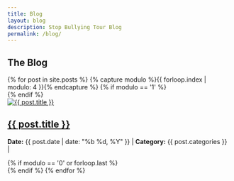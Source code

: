 ```yaml
---
title: Blog
layout: blog
description: Stop Bullying Tour Blog
permalink: /blog/
---
```

<section>
  <div class="container">
    <div class="row">
      <div class="col-lg-12 col-md-12 col-sm-12 col-xs-12">
        <h1>The Blog</h1>
      </div>
    </div>
    {% for post in site.posts %}
      {% capture modulo %}{{ forloop.index | modulo: 4 }}{% endcapture %}
      {% if modulo == '1' %}
        <div class="row">
      {% endif %}
          <div class="col-sm-3">
            <div class="article">
              <a href="{{ post.url }}" class="hidden-xs"><img src="{{ site.baseurl }}/img/{{ post.mainimage }}" alt="{{ post.title }}" class="img-responsive img-rounded"/></a>
              <h2 class="article-header"><a href="{{ post.url }}">{{ post.title }}</a></h2>
              <p class="article-date"><strong>Date:</strong> {{ post.date | date: "%b %d, %Y" }} | <strong>Category:</strong> {{ post.categories }} | <span class="read-time"></span>
              </p>
              <div class="word-count" style="display: none;">{{ post.content }}</div>
            </div>
          </div>
      {% if modulo == '0' or forloop.last %}
        </div>
      {% endif %}
    {% endfor %}
  </div>
</section>